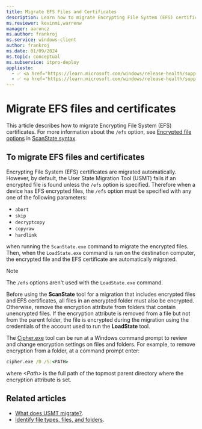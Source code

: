 ```yaml
---
title: Migrate EFS Files and Certificates
description: Learn how to migrate Encrypting File System (EFS) certificates. Also, learn where to find information about how to identify file types, files, and folders.
ms.reviewer: kevinmi,warrenw
manager: aaroncz
ms.author: frankroj
ms.service: windows-client
author: frankroj
ms.date: 01/09/2024
ms.topic: conceptual
ms.subservice: itpro-deploy
appliesto:
  - ✅ <a href="https://learn.microsoft.com/windows/release-health/supported-versions-windows-client" target="_blank">Windows 11</a>
  - ✅ <a href="https://learn.microsoft.com/windows/release-health/supported-versions-windows-client" target="_blank">Windows 10</a>
---
```


# Migrate EFS files and certificates

This article describes how to migrate Encrypting File System (EFS) certificates. For more information about the `/efs` option, see [Encrypted file options](usmt-scanstate-syntax.md#encrypted-file-options) in [ScanState syntax](usmt-scanstate-syntax.md).

## To migrate EFS files and certificates

Encrypting File System (EFS) certificates are migrated automatically. However, by default, the User State Migration Tool (USMT) fails if an encrypted file is found unless the `/efs` option is specified. Therefore when a device has EFS encrypted files, the `/efs` option must be specified with any one of the following parameters:

- `abort`
- `skip`
- `decryptcopy`
- `copyraw`
- `hardlink`

when running the `ScanState.exe` command to migrate the encrypted files. Then, when the `LoadState.exe` command is run on the destination computer, the encrypted file and the EFS certificate are automatically migrated.

> [!NOTE]
>
> The `/efs` options aren't used with the `LoadState.exe` command.

Before using the **ScanState** tool for a migration that includes encrypted files and EFS certificates, all files in an encrypted folder must also be encrypted. Otherwise, remove the encryption attribute from folders that contain unencrypted files. If the encryption attribute is removed from a file but not from the parent folder, the file is encrypted during the migration using the credentials of the account used to run the **LoadState** tool.

The [Cipher.exe](/windows-server/administration/windows-commands/cipher) tool can be run at a Windows command prompt to review and change encryption settings on files and folders. For example, to remove encryption from a folder, at a command prompt enter:

```cmd
cipher.exe /D /S:<PATH>
```

where *\<Path\>* is the full path of the topmost parent directory where the encryption attribute is set.

## Related articles

- [What does USMT migrate?](usmt-what-does-usmt-migrate.md).
- [Identify file types, files, and folders](usmt-identify-file-types-files-and-folders.md).
